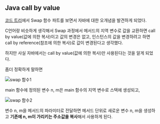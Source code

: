 ## Java call by value

[코드 트리](https://www.codetree.ai/missions/5/problems/to-exchange-two-integer-values/introduction)에서 Swap 함수 파트를 보면서 자바에 대한 오개념을 발견하게 되었다. 

C언어랑 비슷하게 생각해서 Swap 과정에서 메서드의 지역 변수로 값을 교환하면 call by value(값에 의한 복사)이고 값의 변경은 없고, 인스턴스의 값을 변경하려고 하면 call by reference(참조에 의한 복사)로 값이 변경된다고 생각했다.

하지만 사실 자바에서는 call by value(값에 의한 복사)만 사용된다는 것을 알게 되었다.

좀더 정확하게 말하면 

![swap 함수1](https://github.com/boseungk/TIL/assets/95980754/5f9edc05-4df0-4551-b9dc-bc0b5ef5e45e)

main 함수에 정의된 변수 n, m은 main 함수의 지역 변수로 스택에 생성되고, 

![swap 함수2](https://github.com/boseungk/TIL/assets/95980754/60cb8aeb-a752-4366-a6cc-296e7e6a684b)

변수 n, m을 메서드의 파라미터로 전달하면 메서드 단위로 새로운 변수 n, m을 생성하고 **기존에 n, m이 가리키는 주소값을 복사**해서 사용하게 된다.